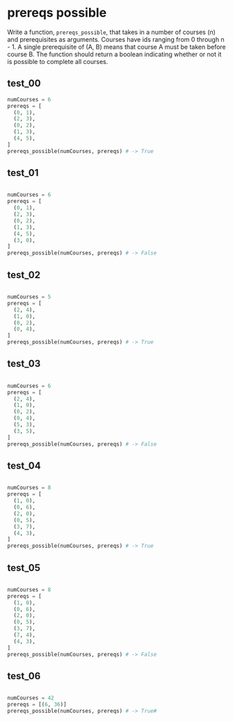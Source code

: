 # prereqs possible

Write a function, `prereqs_possible`, that takes in a number of courses (n) and prerequisites as arguments. Courses have ids ranging from 0 through n - 1. A single prerequisite of (A, B) means that course A must be taken before course B. The function should return a boolean indicating whether or not it is possible to complete all courses.

## test_00

```python
numCourses = 6
prereqs = [
  (0, 1),
  (2, 3),
  (0, 2),
  (1, 3),
  (4, 5),
]
prereqs_possible(numCourses, prereqs) # -> True
```
## test_01

```python

numCourses = 6
prereqs = [
  (0, 1),
  (2, 3),
  (0, 2),
  (1, 3),
  (4, 5),
  (3, 0),
]
prereqs_possible(numCourses, prereqs) # -> False
```
## test_02

```python

numCourses = 5
prereqs = [
  (2, 4),
  (1, 0),
  (0, 2),
  (0, 4),
]
prereqs_possible(numCourses, prereqs) # -> True
```
## test_03

```python

numCourses = 6
prereqs = [
  (2, 4),
  (1, 0),
  (0, 2),
  (0, 4),
  (5, 3),
  (3, 5),
]
prereqs_possible(numCourses, prereqs) # -> False
```
## test_04

```python

numCourses = 8
prereqs = [
  (1, 0),
  (0, 6),
  (2, 0),
  (0, 5),
  (3, 7),
  (4, 3),
]
prereqs_possible(numCourses, prereqs) # -> True
```

## test_05

```python

numCourses = 8
prereqs = [
  (1, 0),
  (0, 6),
  (2, 0),
  (0, 5),
  (3, 7),
  (7, 4),
  (4, 3),
]
prereqs_possible(numCourses, prereqs) # -> False
```

## test_06

```python

numCourses = 42
prereqs = [(6, 36)]
prereqs_possible(numCourses, prereqs) # -> True#
```
